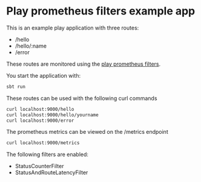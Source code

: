 # Play prometheus filters example app

This is an example play application with three routes:

* /hello
* /hello/:name
* /error

These routes are monitored using the [play prometheus filters](https://github.com/Jyllands-Posten/play-prometheus-filters).

You start the application with:

```bash
sbt run
```

These routes can be used with the following curl commands
```bash
curl localhost:9000/hello
curl localhost:9000/hello/yourname
curl localhost:9000/error
```

The prometheus metrics can be viewed on the /metrics endpoint
```bash
curl localhost:9000/metrics
```

The following filters are enabled:

* StatusCounterFilter
* StatusAndRouteLatencyFilter

